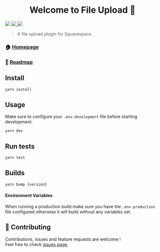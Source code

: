 <h1 align="center">Welcome to File Upload 👋</h1>
<p>
  <img src="https://img.shields.io/badge/dynamic/json.svg?color=blue&label=version&query=version&url=https%3A%2F%2Fraw.githubusercontent.com%2Fmartinwheeler%2Fundress-plugins%2Fmaster%2Fpackage.json" />
  <a href="https://codecov.io/gh/martinwheeler/undress-plugins">
    <img src="https://codecov.io/gh/martinwheeler/undress-plugins/branch/master/graph/badge.svg" />
  </a>
  <a href="https://circleci.com/gh/martinwheeler/undress-plugins" target="_blank">
    <img src="https://circleci.com/gh/martinwheeler/undress-plugins.svg?style=svg" />
  </a>
</p>

> A file upload plugin for Squarespace.

### 🏠 [Homepage](https://undressrunways.com)

### 📝 [Roadmap](./TODO.md)

## Install

```sh
yarn install
```

## Usage

Make sure to configure your `.env.development` file before starting development.

```sh
yarn dev
```

## Run tests

```sh
yarn test
```

## Builds

```sh
yarn bump {version}
```

#### Environment Variables

When running a production build make sure you have the `.env.production` file configured otherwise it will build without any variables set.

## 🤝 Contributing

Contributions, issues and feature requests are welcome !<br />Feel free to check [issues page](https://github.com/martinwheeler/undress-plugins/issues).
